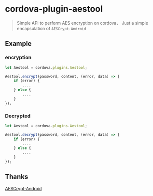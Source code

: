 cordova-plugin-aestool
===
> Simple API to perform AES encryption on cordova，
> Just a simple encapsulation of `AESCrypt-Android`

Example
---

### encryption
```javaScript
let Aestool = cordova.plugins.Aestool;

Aestool.encrypt(password, content, (error, data) => {
    if (error) {
        ....
    } else {
        ....
    }
});
```

### Decrypted

```javaScript
let Aestool = cordova.plugins.Aestool;

Aestool.decrypt(password, content, (error, data) => {
    if (error) {
        ....
    } else {
        ....
    }
});
```

Thanks
---
[AESCrypt-Android](https://github.com/scottyab/AESCrypt-Android)
